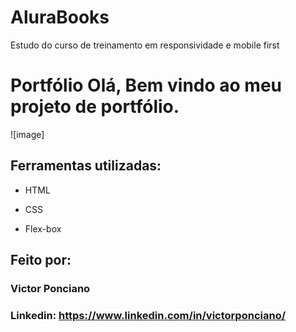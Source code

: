 # AluraBooks
Estudo do curso de treinamento em responsividade e mobile first

# Portfólio Olá, Bem vindo ao meu projeto de portfólio.

![image]

## Ferramentas utilizadas:

* HTML

* CSS

* Flex-box

## Feito por:

### Victor Ponciano

### Linkedin: https://www.linkedin.com/in/victorponciano/